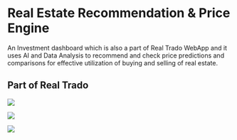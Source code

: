 # Real Estate Recommendation & Price Engine  

An Investment dashboard which is also a part of Real Trado WebApp and it uses AI and Data Analysis to recommend and check price predictions and comparisons for effective utilization of buying and selling of real estate.

## Part of Real Trado

<img src="https://github.com/DarinJoshua-dev/House_Price-Recommendation-Engine/blob/master/Real%20Trado.png">
          
<a href="https://real-trado-recommend.herokuapp.com/"><img src="https://img.shields.io/badge/View%20Deployment-view%20now-red"></a>

<img src="https://github.com/DarinJoshua-dev/House_Price-Recommendation-Engine/blob/master/real_estate_project.jpg">

